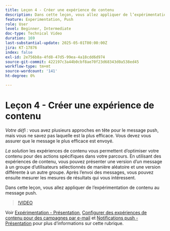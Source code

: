 ```yaml
---
title: Leçon 4 - Créer une expérience de contenu
description: Dans cette leçon, vous allez appliquer de l’expérimentation de contenu au message push.
feature: Experimentation, Push
role: User
level: Beginner, Intermediate
doc-type: Technical Video
duration: 169
last-substantial-update: 2025-05-01T00:00:00Z
jira: KT-17876
index: false
exl-id: 2e756b8a-4fd8-47d5-99ea-4a18cdd6d974
source-git-commit: 422197c3a44b0cbf8ae70f23d68343d0a538ed45
workflow-type: tm+mt
source-wordcount: '141'
ht-degree: 0%

---
```


# Leçon 4 - Créer une expérience de contenu

*Votre défi :* vous avez plusieurs approches en tête pour le message push, mais vous ne savez pas laquelle est la plus efficace. Vous devez vous assurer que le message le plus efficace est envoyé. 

*La solution* les expériences de contenu vous permettent d’optimiser votre contenu pour des actions spécifiques dans votre parcours. En utilisant des expériences de contenu, vous pouvez présenter une version d’un message à un groupe d’utilisateurs sélectionnés de manière aléatoire et une version différente à un autre groupe. Après l’envoi des messages, vous pouvez ensuite mesurer les mesures de résultats qui vous intéressent.

Dans cette leçon, vous allez appliquer de l’expérimentation de contenu au message push.

>[!VIDEO](https://video.tv.adobe.com/v/3457924/?learn=on&enablevpops)


Voir [Expérimentation - Présentation](/help/experimentation/introduction-to-experimentation.md), [Configurer des expériences de contenu pour des campagnes par e-mail](/help/experimentation/content-experiments-for-emails.md) et [Notifications push - Présentation](/help/channels/push-notifications-overview.md) pour plus d’informations sur cette rubrique.
